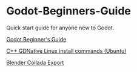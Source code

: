 # Godot-Beginners-Guide

Quick start guide for anyone new to Godot.

[Godot Beginner's Guide](godot_guide.md)



[C++ GDNative Linux install commands (Ubuntu)](gdnative_cpp_install.md)

[Blender Collada Export](dae/collada.md)
